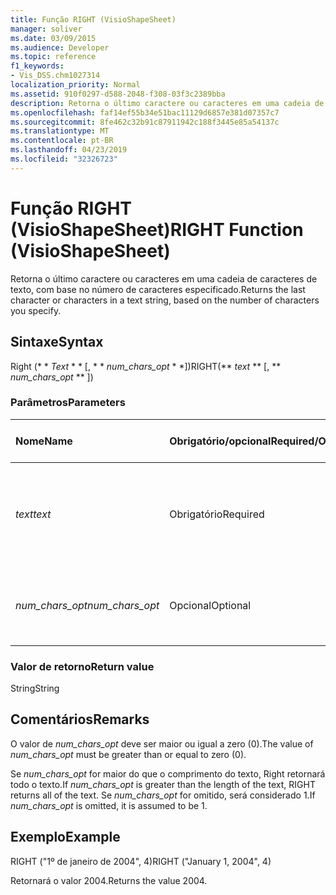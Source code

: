 ```yaml
---
title: Função RIGHT (VisioShapeSheet)
manager: soliver
ms.date: 03/09/2015
ms.audience: Developer
ms.topic: reference
f1_keywords:
- Vis_DSS.chm1027314
localization_priority: Normal
ms.assetid: 910f0297-d588-2048-f308-03f3c2389bba
description: Retorna o último caractere ou caracteres em uma cadeia de caracteres de texto, com base no número de caracteres especificado.
ms.openlocfilehash: faf14ef55b34e51bac11129d6857e381d07357c7
ms.sourcegitcommit: 8fe462c32b91c87911942c188f3445e85a54137c
ms.translationtype: MT
ms.contentlocale: pt-BR
ms.lasthandoff: 04/23/2019
ms.locfileid: "32326723"
---
```

# <a name="right-function-visioshapesheet"></a><span data-ttu-id="7e057-103">Função RIGHT (VisioShapeSheet)</span><span class="sxs-lookup"><span data-stu-id="7e057-103">RIGHT Function (VisioShapeSheet)</span></span>

<span data-ttu-id="7e057-104">Retorna o último caractere ou caracteres em uma cadeia de caracteres de texto, com base no número de caracteres especificado.</span><span class="sxs-lookup"><span data-stu-id="7e057-104">Returns the last character or characters in a text string, based on the number of characters you specify.</span></span>
  
## <a name="syntax"></a><span data-ttu-id="7e057-105">Sintaxe</span><span class="sxs-lookup"><span data-stu-id="7e057-105">Syntax</span></span>

<span data-ttu-id="7e057-106">Right (\* \* *Text* \* \* [, \* \* *num_chars_opt* \* \*])</span><span class="sxs-lookup"><span data-stu-id="7e057-106">RIGHT(\*\* *text* \*\* [, \*\* *num_chars_opt* \*\* ])</span></span> 
  
### <a name="parameters"></a><span data-ttu-id="7e057-107">Parâmetros</span><span class="sxs-lookup"><span data-stu-id="7e057-107">Parameters</span></span>

|<span data-ttu-id="7e057-108">**Nome**</span><span class="sxs-lookup"><span data-stu-id="7e057-108">**Name**</span></span>|<span data-ttu-id="7e057-109">**Obrigatório/opcional**</span><span class="sxs-lookup"><span data-stu-id="7e057-109">**Required/Optional**</span></span>|<span data-ttu-id="7e057-110">**Tipo de dados**</span><span class="sxs-lookup"><span data-stu-id="7e057-110">**Data Type**</span></span>|<span data-ttu-id="7e057-111">**Descrição**</span><span class="sxs-lookup"><span data-stu-id="7e057-111">**Description**</span></span>|
|:-----|:-----|:-----|:-----|
| <span data-ttu-id="7e057-112">_text_</span><span class="sxs-lookup"><span data-stu-id="7e057-112">_text_</span></span> <br/> |<span data-ttu-id="7e057-113">Obrigatório</span><span class="sxs-lookup"><span data-stu-id="7e057-113">Required</span></span>  <br/> |<span data-ttu-id="7e057-114">**String**</span><span class="sxs-lookup"><span data-stu-id="7e057-114">**String**</span></span> <br/> | <span data-ttu-id="7e057-115">A cadeia de caracteres de texto que contém os caracteres a serem extraídos.</span><span class="sxs-lookup"><span data-stu-id="7e057-115">The text string containing the characters you want to extract.</span></span>  <br/> |
| <span data-ttu-id="7e057-116">_num_chars_opt_</span><span class="sxs-lookup"><span data-stu-id="7e057-116">_num_chars_opt_</span></span> <br/> |<span data-ttu-id="7e057-117">Opcional</span><span class="sxs-lookup"><span data-stu-id="7e057-117">Optional</span></span>  <br/> |<span data-ttu-id="7e057-118">**Número**</span><span class="sxs-lookup"><span data-stu-id="7e057-118">**Number**</span></span> <br/> |<span data-ttu-id="7e057-119">O número de caracteres que deseja extrair.</span><span class="sxs-lookup"><span data-stu-id="7e057-119">The number of characters you want to extract.</span></span> <span data-ttu-id="7e057-120">O padrão é 1.</span><span class="sxs-lookup"><span data-stu-id="7e057-120">The default is 1.</span></span>  <br/> |
   
### <a name="return-value"></a><span data-ttu-id="7e057-121">Valor de retorno</span><span class="sxs-lookup"><span data-stu-id="7e057-121">Return value</span></span>

<span data-ttu-id="7e057-122">String</span><span class="sxs-lookup"><span data-stu-id="7e057-122">String</span></span>
  
## <a name="remarks"></a><span data-ttu-id="7e057-123">Comentários</span><span class="sxs-lookup"><span data-stu-id="7e057-123">Remarks</span></span>

<span data-ttu-id="7e057-124">O valor de _num_chars_opt_ deve ser maior ou igual a zero (0).</span><span class="sxs-lookup"><span data-stu-id="7e057-124">The value of  _num_chars_opt_ must be greater than or equal to zero (0).</span></span> 
  
<span data-ttu-id="7e057-125">Se _num_chars_opt_ for maior do que o comprimento do texto, Right retornará todo o texto.</span><span class="sxs-lookup"><span data-stu-id="7e057-125">If  _num_chars_opt_ is greater than the length of the text, RIGHT returns all of the text.</span></span> <span data-ttu-id="7e057-126">Se _num_chars_opt_ for omitido, será considerado 1.</span><span class="sxs-lookup"><span data-stu-id="7e057-126">If  _num_chars_opt_ is omitted, it is assumed to be 1.</span></span> 
  
## <a name="example"></a><span data-ttu-id="7e057-127">Exemplo</span><span class="sxs-lookup"><span data-stu-id="7e057-127">Example</span></span>

<span data-ttu-id="7e057-128">RIGHT ("1º de janeiro de 2004", 4)</span><span class="sxs-lookup"><span data-stu-id="7e057-128">RIGHT ("January 1, 2004", 4)</span></span> 
  
<span data-ttu-id="7e057-129">Retornará o valor 2004.</span><span class="sxs-lookup"><span data-stu-id="7e057-129">Returns the value 2004.</span></span> 
  

